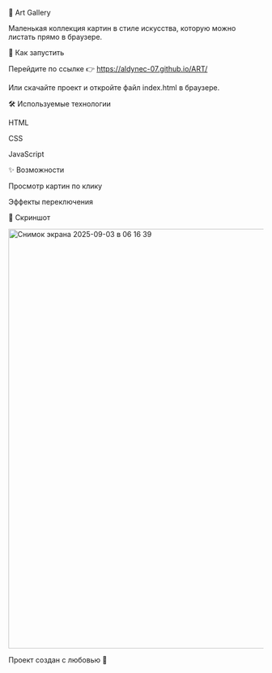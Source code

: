 🎨 Art Gallery

Маленькая коллекция картин в стиле искусства, которую можно листать прямо в браузере.

🚀 Как запустить

Перейдите по ссылке 👉  https://aldynec-07.github.io/ART/

Или скачайте проект и откройте файл index.html в браузере.

🛠 Используемые технологии

HTML

CSS

JavaScript

✨ Возможности

Просмотр картин по клику

Эффекты переключения

📸 Скриншот

<img width="1438" height="827" alt="Снимок экрана 2025-09-03 в 06 16 39" src="https://github.com/user-attachments/assets/39ca5484-e7d2-40de-a1a8-3737ac7fad54" />




Проект создан с любовью 💙
